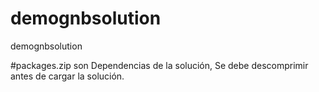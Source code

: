# demognbsolution
demognbsolution

#packages.zip 
son Dependencias de la solución, Se debe descomprimir antes de cargar la solución.

